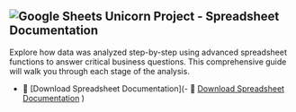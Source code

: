 ## ![Google Sheets](https://img.shields.io/badge/Google%20Sheets-34A853?style=for-the-badge&logo=googlesheets&logoColor=white) Unicorn Project - Spreadsheet Documentation

Explore how data was analyzed step-by-step using advanced spreadsheet functions to answer critical business questions. This comprehensive guide will walk you through each stage of the analysis.

- 📄 [Download Spreadsheet Documentation](- 📄 [Download Spreadsheet Documentation](https://github.com/simoun-asmar/unicorn-project/raw/main/spreadsheets/Unicorn-Spreadsheets.pdf)
)
